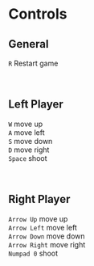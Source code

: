 # Controls

## General
`R` Restart game

<br />

## Left Player
`W` move up <br />
`A` move left <br />
`S` move down <br />
`D` move right <br />
`Space` shoot

<br />

## Right Player
`Arrow Up` move up <br />
`Arrow Left` move left <br />
`Arrow Down` move down <br />
`Arrow Right` move right <br />
`Numpad 0` shoot
